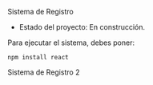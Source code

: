 <hi> Sistema de Registro</h1>

- Estado del proyecto: En construcción.

Para ejecutar el sistema, debes poner:

```npm install react```

Sistema de Registro 2
